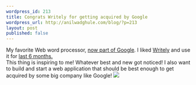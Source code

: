 ```yaml
---
wordpress_id: 213
title: Congrats Writely for getting acquired by Google
wordpress_url: http://anilwadghule.com/blog/?p=213
layout: post
published: false
---
```

<img alt="" src="http://img240.imageshack.us/img240/4451/writely2ze.jpg" border="0" /><br />My favorite Web word processor, <a href="http://writely.blogspot.com/2006/03/google-yep-google.html">now part of Google</a>. I liked <a href="http://writely.com/">Writely</a> and use it for <a href="http://anildigital.blogspot.com/2005/09/writely.html">last 6 months.</a><br />This thing is inspiring to me! Whatever best and new got noticed! I also want to build and start a web application that should be best enough to get acquired by some big company like Google! <img src="http://img113.imageshack.us/img113/2403/smile33mb.gif" />

